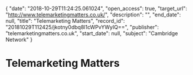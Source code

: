 {
  "date": "2018-10-29T11:24:25.061024", 
  "open_access": true, 
  "target_url": "http://www.telemarketingmatters.co.uk/", 
  "description": "", 
  "end_date": null, 
  "title": "Telemarketing Matters", 
  "record_id": "20181029T112425/jkotny0dbq8l1cWPvYWyIQ==", 
  "publisher": "telemarketingmatters.co.uk", 
  "start_date": null, 
  "subject": "Cambridge Network"
}

# Telemarketing Matters

